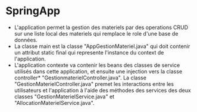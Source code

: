 # SpringApp
- L'application permet la gestion des materiels par des operations CRUD sur une liste local des materiels qui remplace le role d'une base de données.
- La classe main est la classe "AppGestionMateriel.java" qui doit contenir un attribut static final qui represente l'instance du context de l'application.
- L'application contexte va contenir les beans des classes de service utilisés dans cette application, et ensuite une injection vers la classe controller*
"GestionmaterielController.java".
La classe "GestionMaterielController.java" premet les interactions entre les utilisateurs et l'application à l'aide des méthodes des services des deux classes
"GestionMaterielService.java" et "AllocationMaterielService.java".
